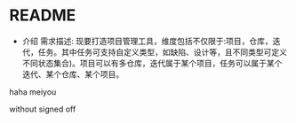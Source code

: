 # README

* 介绍
需求描述: 现要打造项目管理工具，维度包括不仅限于:项目，仓库，迭代，任务。其中任务可支持自定义类型，如缺陷、设计等，且不同类型可定义不同状态集合)。项目可以有多仓库，迭代属于某个项目，任务可以属于某个迭代、某个仓库、某个项目。


haha
meiyou

without signed off
